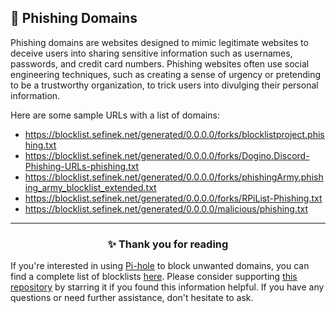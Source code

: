 <!-- SEO DATA FOR BLOCKLIST.SEIFNEK.NET
* Title       : Phishing Domains
* Description : 
* Tags        :
* Canonical   : /viewer/info/block/Phishing
-->

## 🎣 Phishing Domains
Phishing domains are websites designed to mimic legitimate websites to deceive users into sharing sensitive information such as usernames, passwords, and credit card numbers.
Phishing websites often use social engineering techniques, such as creating a sense of urgency or pretending to be a trustworthy organization, to trick users into divulging their personal information.

Here are some sample URLs with a list of domains:
- https://blocklist.sefinek.net/generated/0.0.0.0/forks/blocklistproject.phishing.txt
- https://blocklist.sefinek.net/generated/0.0.0.0/forks/Dogino.Discord-Phishing-URLs-phishing.txt
- https://blocklist.sefinek.net/generated/0.0.0.0/forks/phishingArmy.phishing_army_blocklist_extended.txt
- https://blocklist.sefinek.net/generated/0.0.0.0/forks/RPiList-Phishing.txt
- https://blocklist.sefinek.net/generated/0.0.0.0/malicious/phishing.txt


<hr>
<h3 align="center">✨ Thank you for reading</h3>
If you're interested in using <a href="../What%20is%20Pi-hole.md">Pi-hole</a> to block unwanted domains, you can find a complete list of blocklists <a href="../../../lists/md/Pi-hole.md">here</a>.
Please consider supporting <a href="https://github.com/sefinek24/Sefinek-Blocklist-Collection" target="_blank">this repository</a> by starring it if you found this information helpful.
If you have any questions or need further assistance, don't hesitate to ask.